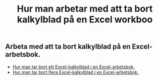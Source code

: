 ﻿---
title: Hur man arbetar med att ta bort kalkylblad på en Excel workboo
second_title: Aspose.Cells Cloud Documen
linktitle: Ta bort
type: docs
url: /sv/worksheets/delete/
keywords: How to work with deleting worksheet on an Excel workbook
description: Aspose.Cells Cloud REST API stöder att arbeta med att ta bort kalkylblad på en Excel arbetsbok. SDK stöder olika utvecklingsspråk. De inkluderar Android, C#, Go, Java, NodeJS, Perl, PHP, Python, Ruby och swift
weight: 20
kwords: Excel, Office Cloud, REST API, Spreadsheet, PDF, CSV, Json, Markdwon, Hur man arbetar med att ta bort kalkylblad på en Excel arbetsbok
---
## Arbeta med att ta bort kalkylblad på en Excel-arbetsbok.

- [Hur man tar bort ett Excel-kalkylblad i en Excel-arbetsbok.](/cells/sv/worksheets/delete-worksheet/) 
- [Hur man tar bort flera Excel-kalkylblad i en Excel-arbetsbok.](/cells/sv/worksheets/delete-multiple/) 


